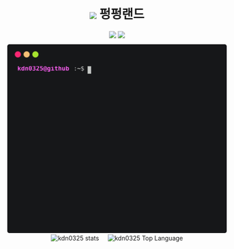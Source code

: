<div>
  
  <div align="center">
  <h1>
  <img
    align="center"
    src="https://github.com/user-attachments/assets/c099a1b8-d90c-4e49-b14e-1506115d2e0c"
    height="50"
  />
  펑펑랜드
</h1>

  <a align="center" href=""><img align="center" src="https://upload.wikimedia.org/wikipedia/commons/7/78/Google_Play_Store_badge_EN.svg" height="50" /></a>
  <a align="center" href="https://apps.apple.com/us/app/balloonburst/id6692629091"><img align="center" src="https://upload.wikimedia.org/wikipedia/commons/3/3c/Download_on_the_App_Store_Badge.svg" height="52" /></a>
</div>
  <img alt="kdn0325 profile-readme" src="https://github.com/kdn0325/terminal-for-github-profile-readme/blob/main/github_stats.svg" />
  <div style="display: flex; flex-direction: row;  justify-content: center; gap: 20px;">
    <img alt="kdn0325 stats" src="https://github-readme-streak-stats.herokuapp.com/?user=kdn0325&theme=light&hide_border=false" height="200"/>
    <img alt="kdn0325 Top Language" src="https://github-readme-stats.vercel.app/api/top-langs/?username=kdn0325&langs_count=10&layout=compact&theme=react&hide_border=true&bg_color=0D1117&title_color=5ce1e6&icon_color=5ce1e6" height="200"/>
  </div>
</div>
